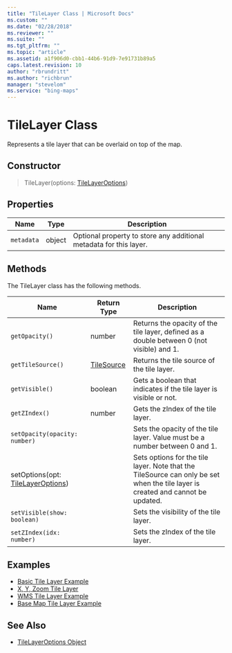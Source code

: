 ```yaml
---
title: "TileLayer Class | Microsoft Docs"
ms.custom: ""
ms.date: "02/28/2018"
ms.reviewer: ""
ms.suite: ""
ms.tgt_pltfrm: ""
ms.topic: "article"
ms.assetid: a1f906d0-cbb1-44b6-91d9-7e91731b89a5
caps.latest.revision: 10
author: "rbrundritt"
ms.author: "richbrun"
manager: "stevelom"
ms.service: "bing-maps"
---
```

# TileLayer Class
Represents a tile layer that can be overlaid on top of the map. 

## Constructor

> TileLayer(options: [TileLayerOptions](tilelayeroptions-object.md))

## Properties

Name               | Type             | Description
------------------ | ---------------- | -------------------------------
`metadata`         | object           | Optional property to store any additional metadata for this layer.

## Methods

The TileLayer class has the following methods.  

Name                        | Return Type      | Description
--------------------------- | ---------------- | ----------------------------
`getOpacity()`                | number           | Returns the opacity of the tile layer, defined as a double between 0 (not visible) and 1.
`getTileSource()`             | [TileSource](tilesource-class.md)       | Returns the tile source of the tile layer.
`getVisible()`                | boolean          | Gets a boolean that indicates if the tile layer is visible or not.
`getZIndex()`                 | number           | Gets the zIndex of the tile layer.
`setOpacity(opacity: number)`  |                  | Sets the opacity of the tile layer. Value must be a number between 0 and 1.
setOptions(opt: [TileLayerOptions](tilelayeroptions-object.md)) |            | Sets options for the tile layer. Note that the TileSource can only be set when the tile layer is created and cannot be updated.
`setVisible(show: boolean)`    |                  | Sets the visibility of the tile layer.
`setZIndex(idx: number)`       |                  | Sets the zIndex of the tile layer.

## Examples

  * [Basic Tile Layer Example](../map-control-concepts/layers/basic-tile-layer-example.md)
  * [X, Y, Zoom Tile Layer](../map-control-concepts/layers/x-y-zoom-tilelayer.md)
  * [WMS Tile Layer Example](../map-control-concepts/layers/wms-tile-layer-example.md)
  * [Base Map Tile Layer Example](../map-control-concepts/layers/base-map-tile-layer-example.md)

## See Also
  * [TileLayerOptions Object](tilelayeroptions-object.md) 
